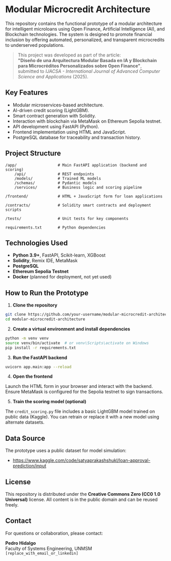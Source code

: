 
# Modular Microcredit Architecture

This repository contains the functional prototype of a modular architecture for intelligent microloans using Open Finance, Artificial Intelligence (AI), and Blockchain technologies. The system is designed to promote financial inclusion by offering automated, personalized, and transparent microcredits to underserved populations.

> This project was developed as part of the article:  
> **"Diseño de una Arquitectura Modular Basada en IA y Blockchain para Microcréditos Personalizados sobre Open Finance"**,  
> submitted to *IJACSA - International Journal of Advanced Computer Science and Applications* (2025).

## Key Features

- Modular microservices-based architecture.
- AI-driven credit scoring (LightGBM).
- Smart contract generation with Solidity.
- Interaction with blockchain via MetaMask on Ethereum Sepolia testnet.
- API development using FastAPI (Python).
- Frontend implementation using HTML and JavaScript.
- PostgreSQL database for traceability and transaction history.

## Project Structure

```
/app/                  # Main FastAPI application (backend and scoring)
    /api/              # REST endpoints
    /models/           # Trained ML models
    /schemas/          # Pydantic models
    /services/         # Business logic and scoring pipeline

/frontend/             # HTML + JavaScript form for loan applications

/contracts/            # Solidity smart contracts and deployment scripts

/tests/                # Unit tests for key components

requirements.txt       # Python dependencies
```

## Technologies Used

- **Python 3.9+**, FastAPI, Scikit-learn, XGBoost
- **Solidity**, Remix IDE, MetaMask
- **PostgreSQL**
- **Ethereum Sepolia Testnet**
- **Docker** (planned for deployment, not yet used)

## How to Run the Prototype

1. **Clone the repository**

```bash
git clone https://github.com/your-username/modular-microcredit-architecture.git
cd modular-microcredit-architecture
```

2. **Create a virtual environment and install dependencies**

```bash
python -m venv venv
source venv/bin/activate  # or venv\Scripts\activate on Windows
pip install -r requirements.txt
```

3. **Run the FastAPI backend**

```bash
uvicorn app.main:app --reload
```

4. **Open the frontend**

Launch the HTML form in your browser and interact with the backend. Ensure MetaMask is configured for the Sepolia testnet to sign transactions.

5. **Train the scoring model (optional)**

The `credit_scoring.py` file includes a basic LightGBM model trained on public data (Kaggle). You can retrain or replace it with a new model using alternate datasets.

## Data Source

The prototype uses a public dataset for model simulation:

- https://www.kaggle.com/code/satyaprakashshukl/loan-approval-prediction/input

## License

This repository is distributed under the **Creative Commons Zero (CC0 1.0 Universal)** license. All content is in the public domain and can be reused freely.

## Contact

For questions or collaboration, please contact:

**Pedro Hidalgo**  
Faculty of Systems Engineering, UNMSM  
`[replace_with_email_or_linkedin]`
